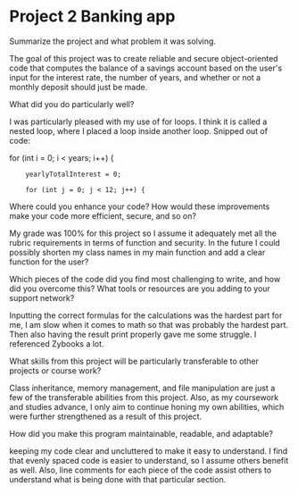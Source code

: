 # Project 2 Banking app
Summarize the project and what problem it was solving.

The goal of this project was to create reliable and secure object-oriented code that computes the balance of a savings account based on the user's input for the interest rate, the number of years, and whether or not a monthly deposit should just be made.

What did you do particularly well?

I was particularly pleased with my use of for loops. I think it is called a nested loop, where I placed a loop inside another loop. Snipped out of code:          

  for (int i = 0; i < years; i++) {

		yearlyTotalInterest = 0;

		for (int j = 0; j < 12; j++) {
    
Where could you enhance your code? How would these improvements make your code more efficient, secure, and so on?

My grade was 100% for this project so I assume it adequately met all the rubric requirements in terms of function and security. In the future I could possibly shorten my class names in my main function and add a clear function for the user?

Which pieces of the code did you find most challenging to write, and how did you overcome this? What tools or resources are you adding to your support network?

Inputting the correct formulas for the calculations was the hardest part for me, I am slow when it comes to math so that was probably the hardest part. Then also having the result print properly gave me some struggle. I referenced Zybooks a lot.

What skills from this project will be particularly transferable to other projects or course work?

Class inheritance, memory management, and file manipulation are just a few of the transferable abilities from this project. Also, as my coursework and studies advance, I only aim to continue honing my own abilities, which were further strengthened as a result of this project.

How did you make this program maintainable, readable, and adaptable?

keeping my code clear and uncluttered to make it easy to understand. I find that evenly spaced code is easier to understand, so I assume others benefit as well. Also, line comments for each piece of the code assist others to understand what is being done with that particular section.
